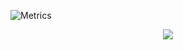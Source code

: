 ![Metrics](https://metrics.lecoq.io/CaptainWYH?template=classic&base=header%2C%20activity%2C%20community%2C%20repositories%2C%20metadata&base.indepth=false&base.hireable=false&base.skip=false&config.timezone=Asia%2FShanghai)
<div align="center"> <img src="https://visitor-badge.laobi.icu/badge?page_id=CaptainWYH" /> </div>
